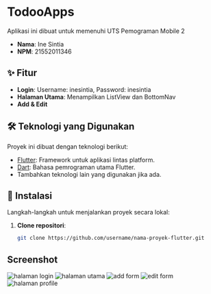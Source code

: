 # TodooApps

Aplikasi ini dibuat untuk memenuhi UTS Pemograman Mobile 2
- **Nama**: Ine Sintia
- **NPM**: 21552011346

## ✨ Fitur

- **Login**: Username: inesintia, Password: inesintia
- **Halaman Utama**: Menampilkan ListView dan BottomNav
- **Add & Edit**

## 🛠 Teknologi yang Digunakan

Proyek ini dibuat dengan teknologi berikut:

- [Flutter](https://flutter.dev/): Framework untuk aplikasi lintas platform.
- [Dart](https://dart.dev/): Bahasa pemrograman utama Flutter.
- Tambahkan teknologi lain yang digunakan jika ada.

## 🚀 Instalasi

Langkah-langkah untuk menjalankan proyek secara lokal:

1. **Clone repositori**:
   ```bash
   git clone https://github.com/username/nama-proyek-flutter.git

## Screenshot
![halaman login](https://github.com/user-attachments/assets/6e99bb2a-72c9-4c44-8010-21239b454d45)
![halaman utama](https://github.com/user-attachments/assets/55712167-b952-451e-9adf-a5836e612612)
![add form](https://github.com/user-attachments/assets/6995bda4-9163-472a-8fad-4ff8f4104811)
![edit form](https://github.com/user-attachments/assets/ffe8125a-2da5-451c-a4b8-1d4af166b681)
![halaman profile](https://github.com/user-attachments/assets/30d75284-fdd9-4a34-94ea-ce65e50bc267)

